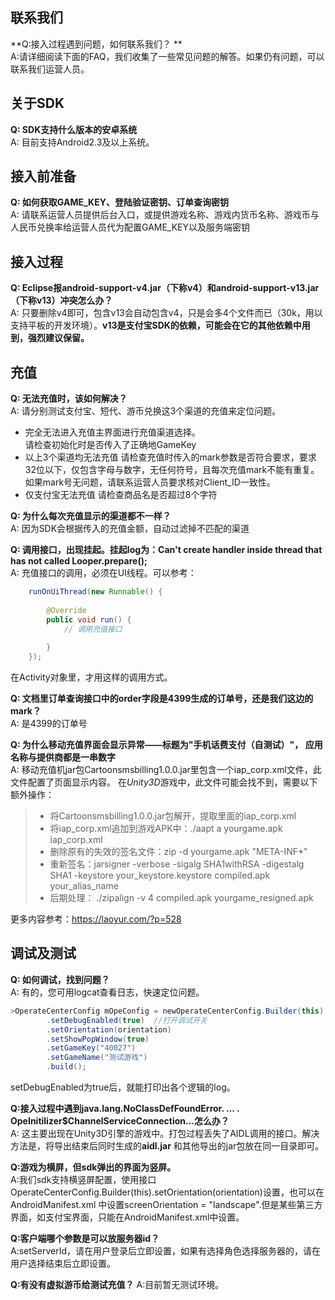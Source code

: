 联系我们
-------------
**Q:接入过程遇到问题，如何联系我们？ **  
A:请详细阅读下面的FAQ，我们收集了一些常见问题的解答。如果仍有问题，可以联系我们运营人员。

关于SDK
------------
**Q: SDK支持什么版本的安卓系统**  
A: 目前支持Android2.3及以上系统。

接入前准备
------------
**Q: 如何获取GAME_KEY、登陆验证密钥、订单查询密钥**         
A: 请联系运营人员提供后台入口，或提供游戏名称、游戏内货币名称、游戏币与人民币兑换率给运营人员代为配置GAME_KEY以及服务端密钥

接入过程
------------
**Q: Eclipse报android-support-v4.jar（下称v4）和android-support-v13.jar（下称v13）冲突怎么办？**    
A: 只要删除v4即可，包含v13会自动包含v4，只是会多4个文件而已（30k，用以支持平板的开发环境）。**v13是支付宝SDK的依赖，可能会在它的其他依赖中用到，强烈建议保留。**

充值
---------------
**Q: 无法充值时，该如何解决？**  
A: 请分别测试支付宝、短代、游币兑换这3个渠道的充值来定位问题。  
- 完全无法进入充值主界面进行充值渠道选择。  
  请检查初始化时是否传入了正确地GameKey  
- 以上3个渠道均无法充值
  请检查充值时传入的mark参数是否符合要求，要求32位以下，仅包含字母与数字，无任何符号，且每次充值mark不能有重复。  
  如果mark号无问题，请联系运营人员要求核对Client_ID一致性。
- 仅支付宝无法充值
  请检查商品名是否超过8个字符

**Q: 为什么每次充值显示的渠道都不一样？**  
A: 因为SDK会根据传入的充值金额，自动过滤掉不匹配的渠道

**Q: 调用接口，出现挂起。挂起log为：Can't create handler inside thread that has not called Looper.prepare();**   
A: 充值接口的调用，必须在UI线程。可以参考：
```java
    runOnUiThread(new Runnable() {
			
		@Override
		public void run() {
		    // 调用充值接口
				
		}
    });

```
在Activity对象里，才用这样的调用方式。


**Q: 文档里订单查询接口中的order字段是4399生成的订单号，还是我们这边的mark？**       
A: 是4399的订单号

**Q: 为什么移动充值界面会显示异常——标题为"手机话费支付（自测试）"， 应用名称与提供商都是一串数字**  
A: 移动充值机jar包Cartoonsmsbilling1.0.0.jar里包含一个iap_corp.xml文件，此文件配置了页面显示内容。
   在*Unity3D*游戏中，此文件可能会找不到，需要以下额外操作：
   > - 将Cartoonsmsbilling1.0.0.jar包解开，提取里面的iap_corp.xml
   > - 将iap_corp.xml追加到游戏APK中：./aapt a yourgame.apk iap_corp.xml
   > - 删除原有的失效的签名文件：zip -d yourgame.apk "META-INF*"
   > - 重新签名：jarsigner -verbose -sigalg SHA1withRSA -digestalg SHA1 -keystore your_keystore.keystore compiled.apk your_alias_name
   > - 后期处理： ./zipalign -v 4 compiled.apk yourgame_resigned.apk
   
   更多内容参考：https://laoyur.com/?p=528

调试及测试
-----------------
**Q: 如何调试，找到问题？**         
A: 有的，您可用logcat查看日志，快速定位问题。   
```java
>OperateCenterConfig mOpeConfig = newOperateCenterConfig.Builder(this)
		.setDebugEnabled(true)  //打开调试开关
		.setOrientation(orientation)
		.setShowPopWindow(true)
		.setGameKey("40027")
		.setGameName("测试游戏")
		.build();
```
setDebugEnabled为true后，就能打印出各个逻辑的log。

**Q:接入过程中遇到java.lang.NoClassDefFoundError. ... . OpeInitilizer$ChannelServiceConnection...怎么办？**  
A: 这主要出现在Unity3D引擎的游戏中。打包过程丢失了AIDL调用的接口。解决方法是，将导出结束后同时生成的**aidl.jar**
和其他导出的jar包放在同一目录即可。

**Q:游戏为横屏，但sdk弹出的界面为竖屏。**     
A:我们sdk支持横竖屏配置，使用接口OperateCenterConfig.Builder(this).setOrientation(orientation)设置，也可以在AndroidManifest.xml 中设置screenOrientation = "landscape".但是某些第三方界面，如支付宝界面，只能在AndroidManifest.xml中设置。

**Q:客户端哪个参数是可以放服务器id？**  
A:setServerId，请在用户登录后立即设置，如果有选择角色选择服务器的，请在用户选择结束后立即设置。

**Q:有没有虚拟游币给测试充值？**
A:目前暂无测试环境。




